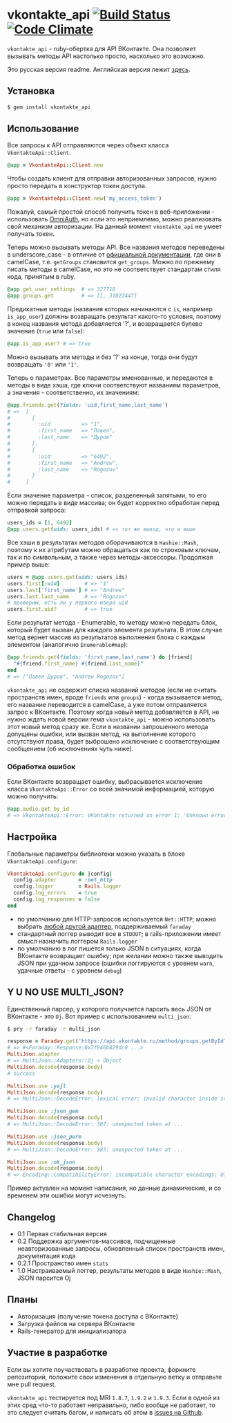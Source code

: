 # vkontakte_api [![Build Status](https://secure.travis-ci.org/7even/vkontakte_api.png)](http://travis-ci.org/7even/vkontakte_api) [![Code Climate](https://codeclimate.com/badge.png)](https://codeclimate.com/github/7even/vkontakte_api)

`vkontakte_api` - ruby-обертка для API ВКонтакте. Она позволяет вызывать методы API настолько просто, насколько это возможно.

Это русская версия readme. Английская версия лежит [здесь](README.md).

## Установка

``` bash
$ gem install vkontakte_api
```

## Использование

Все запросы к API отправляются через объект класса `VkontakteApi::Client`.

``` ruby
@app = VkontakteApi::Client.new
```

Чтобы создать клиент для отправки авторизованных запросов, нужно просто передать в конструктор токен доступа.

``` ruby
@app = VkontakteApi::Client.new('my_access_token')
```

Пожалуй, самый простой способ получить токен в веб-приложении - использовать [OmniAuth](https://github.com/intridea/omniauth), но если это неприемлемо, можно реализовать свой механизм авторизации. На данный момент `vkontakte_api` не умеет получать токен.

Теперь можно вызывать методы API. Все названия методов переведены в underscore_case - в отличие от [официальной документации](http://vk.com/developers.php?oid=-17680044&p=API_Method_Description), где они в camelCase, т.е. `getGroups` становится `get_groups`. Можно по прежнему писать методы в camelCase, но это не соответствует стандартам стиля кода, принятым в ruby.

``` ruby
@app.get_user_settings  # => 327710
@app.groups.get         # => [1, 31022447]
```

Предикатные методы (названия которых начинаются с `is`, например `is_app_user`) должны возвращать результат какого-то условия, поэтому в конец названия метода добавляется '?', и возвращается булево значение (`true` или `false`):

``` ruby
@app.is_app_user? # => true
```

Можно вызывать эти методы и без '?' на конце, тогда они будут возвращать `'0'` или `'1'`.

Теперь о параметрах. Все параметры именованные, и передаются в методы в виде хэша, где ключи соответствуют названиям параметров, а значения - соответственно, их значениям:

``` ruby
@app.friends.get(fields: 'uid,first_name,last_name')
# =>  [
#       {
#         :uid          => "1",
#         :first_name   => "Павел",
#         :last_name    => "Дуров"
#       },
#       {
#         :uid          => "6492",
#         :first_name   => "Andrew",
#         :last_name    => "Rogozov"
#       }
#     ]
```

Если значение параметра - список, разделенный запятыми, то его можно передать в виде массива; он будет корректно обработан перед отправкой запроса:

``` ruby
users_ids = [1, 6492]
@app.users.get(uids: users_ids) # => тот же вывод, что и выше
```

Все хэши в результатах методов оборачиваются в `Hashie::Mash`, поэтому к их атрибутам можно обращаться как по строковым ключам, так и по символьным, а также через методы-аксессоры. Продолжая пример выше:

``` ruby
users = @app.users.get(uids: users_ids)
users.first[:uid]        # => "1"
users.last['first_name'] # => "Andrew"
users.last.last_name     # => "Rogozov"
# проверим, есть ли у первого юзера uid
users.first.uid?         # => true
```

Если результат метода - Enumerable, то методу можно передать блок, который будет вызван для каждого элемента результата. В этом случае метод вернет массив из результатов выполнения блока с каждым элементом (аналогично `Enumerable#map`):

``` ruby
@app.friends.get(fields: 'first_name,last_name') do |friend|
  "#{friend.first_name} #{friend.last_name}"
end
# => ["Павел Дуров", "Andrew Rogozov"]
```

`vkontakte_api` не содержит списка названий методов (если не считать пространств имен, вроде `friends` или `groups`) - когда вызывается метод, его название переводится в camelCase, а уже потом отправляется запрос к ВКонтакте. Поэтому когда новый метод добавляется в API, не нужно ждать новой версии гема `vkontakte_api` - можно использовать этот новый метод сразу же. Если в названии запрошенного метода допущены ошибки, или вызван метод, на выполнение которого отсутствуют права, будет выброшено исключение с соответствующим сообщением (об исключениях чуть ниже).

### Обработка ошибок

Если ВКонтакте возвращает ошибку, выбрасывается исключение класса `VkontakteApi::Error` со всей значимой информацией, которую можно получить:

``` ruby
@app.audio.get_by_id
# => VkontakteApi::Error: VKontakte returned an error 1: 'Unknown error occured' after calling method 'audio.getById' without parameters.
```

## Настройка

Глобальные параметры библиотеки можно указать в блоке `VkontakteApi.configure`:

``` ruby
VkontakteApi.configure do |config|
  config.adapter       = :net_http
  config.logger        = Rails.logger
  config.log_errors    = true
  config.log_responses = false
end
```

* по умолчанию для HTTP-запросов используется `Net::HTTP`; можно выбрать [любой другой адаптер](https://github.com/technoweenie/faraday/blob/master/lib/faraday/adapter.rb), поддерживаемый `faraday`
* стандартный логгер выводит все в `STDOUT`; в rails-приложении имеет смысл назначить логгером `Rails.logger`
* по умолчанию в лог пишется только JSON в ситуациях, когда ВКонтакте возвращает ошибку; при желании можно также выводить JSON при удачном запросе (ошибки логгируются с уровнем `warn`, удачные ответы - с уровнем `debug`)

## Y U NO USE MULTI_JSON?

Единственный парсер, у которого получается парсить весь JSON от ВКонтакте - это `Oj`. Вот пример с использованием `multi_json`:

``` bash
$ pry -r faraday -r multi_json
```

``` ruby
response = Faraday.get('https://api.vkontakte.ru/method/groups.getById?gids=23201%2C23202%2C23203&fields=country%2Ccity')
# => #<Faraday::Response:0x7f846b829dc0 ...>
MultiJson.adapter
# => MultiJson::Adapters::Oj < Object
MultiJson.decode(response.body)
# success

MultiJson.use :yajl
MultiJson.decode(response.body)
# => MultiJson::DecodeError: lexical error: invalid character inside string.

MultiJson.use :json_gem
MultiJson.decode(response.body)
# => MultiJson::DecodeError: 387: unexpected token at ...

MultiJson.use :json_pure
MultiJson.decode(response.body)
# => MultiJson::DecodeError: 387: unexpected token at ...

MultiJson.use :ok_json
MultiJson.decode(response.body)
# => Encoding::CompatibilityError: incompatible character encodings: UTF-8 and ASCII-8BIT
```

Пример актуален на момент написания, но данные динамические, и со временем эти ошибки могут исчезнуть.

## Changelog

* 0.1 Первая стабильная версия
* 0.2 Поддержка аргументов-массивов, подчищенные неавторизованные запросы, обновленный список пространств имен, документация кода
* 0.2.1 Пространство имен `stats`
* 1.0 Настраиваемый логгер, результаты методов в виде `Hashie::Mash`, JSON парсится Oj

## Планы

* Авторизация (получение токена доступа с ВКонтакте)
* Загрузка файлов на сервера ВКонтакте
* Rails-генератор для инициализатора

## Участие в разработке

Если вы хотите поучаствовать в разработке проекта, форкните репозиторий, положите свои изменения в отдельную ветку и отправьте мне pull request.

`vkontakte_api` тестируется под MRI `1.8.7`, `1.9.2` и `1.9.3`. Если в одной из этих сред что-то работает неправильно, либо вообще не работает, то это следует считать багом, и написать об этом в [issues на Github](https://github.com/7even/vkontakte_api/issues).
